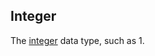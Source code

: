 Integer
-------

The [integer](https://docs.oracle.com/javase/tutorial/java/nutsandbolts/datatypes.html) data type, such as 1.

